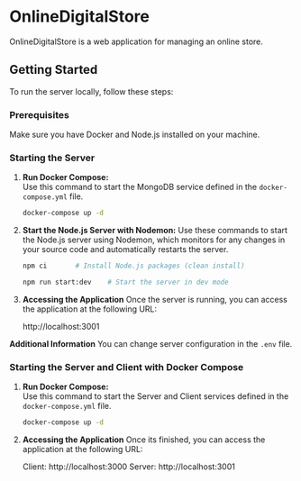 # OnlineDigitalStore

OnlineDigitalStore is a web application for managing an online store.

## Getting Started

To run the server locally, follow these steps:

### Prerequisites

Make sure you have Docker and Node.js installed on your machine.

### Starting the Server

1. **Run Docker Compose:**  
   Use this command to start the MongoDB service defined in the `docker-compose.yml` file.

   ```bash
   docker-compose up -d

2. **Start the Node.js Server with Nodemon:**
   Use these commands to start the Node.js server using Nodemon, which monitors for any changes in your source code and automatically restarts the server.
   ```bash
   npm ci       # Install Node.js packages (clean install)
   ```
   ```bash
   npm run start:dev    # Start the server in dev mode
   ```
3. **Accessing the Application**
   Once the server is running, you can access the application at the following URL:

    http://localhost:3001

**Additional Information**
You can change server configuration in the `.env` file.

### Starting the Server and Client with Docker Compose

1. **Run Docker Compose:**  
   Use this command to start the Server and Client services defined in the `docker-compose.yml` file.

   ```bash
   docker-compose up -d

3. **Accessing the Application**
   Once its finished, you can access the application at the following URL:

    Client: http://localhost:3000
    Server: http://localhost:3001
